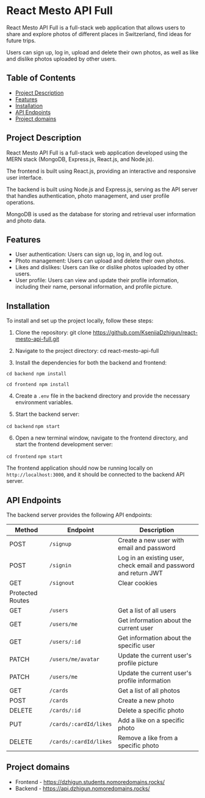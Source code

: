 # React Mesto API Full

React Mesto API Full is a full-stack web application that allows users to share and explore photos of different places in Switzerland, find ideas for future trips.

Users can sign up, log in, upload and delete their own photos, as well as like and dislike photos uploaded by other users.

## Table of Contents

- [Project Description](#project-description)
- [Features](#features)
- [Installation](#installation)
- [API Endpoints](#api-endpoints)
- [Project domains](#project-domains)

## Project Description

React Mesto API Full is a full-stack web application developed using the MERN stack (MongoDB, Express.js, React.js, and Node.js).

The frontend is built using React.js, providing an interactive and responsive user interface. 

The backend is built using Node.js and Express.js, serving as the API server that handles authentication, photo management, and user profile operations. 

MongoDB is used as the database for storing and retrieval user information and photo data.

## Features

- User authentication: Users can sign up, log in, and log out.
- Photo management: Users can upload and delete their own photos.
- Likes and dislikes: Users can like or dislike photos uploaded by other users.
- User profile: Users can view and update their profile information, including their name, personal information, and profile picture.

## Installation

To install and set up the project locally, follow these steps:

1. Clone the repository:
git clone https://github.com/KseniiaDzhigun/react-mesto-api-full.git

2. Navigate to the project directory:
cd react-mesto-api-full

3. Install the dependencies for both the backend and frontend:

  `cd backend
  npm install`

  `cd frontend
  npm install`

4. Create a `.env` file in the backend directory and provide the necessary environment variables. 

5. Start the backend server:

  `cd backend`
  `npm start`

6. Open a new terminal window, navigate to the frontend directory, and start the frontend development server:

  `cd frontend`
  `npm start`

The frontend application should now be running locally on `http://localhost:3000`, and it should be connected to the backend API server.

## API Endpoints

The backend server provides the following API endpoints:

|Method|Endpoint|Description|
|-|-|-|
|POST|`/signup`|Create a new user with email and password|
|POST|`/signin`|Log in an existing user, check email and password and return JWT|
|GET|`/signout`|Clear cookies|
|Protected Routes|
|GET|`/users`|Get a list of all users|
|GET|`/users/me`|Get information about the current user|
|GET|`/users/:id`|Get information about the specific user|
|PATCH|`/users/me/avatar`|Update the current user's profile picture|
|PATCH|`/users/me`|Update the current user's profile information|
|GET|`/cards`|Get a list of all photos|
|POST|`/cards`|Create a new photo|
|DELETE|`/cards/:id`|Delete a specific photo|
|PUT|`/cards/:cardId/likes`|Add a like on a specific photo|
|DELETE|`/cards/:cardId/likes`|Remove a like from a specific photo|

## Project domains
- Frontend - https://dzhigun.students.nomoredomains.rocks/
- Backend - https://api.dzhigun.nomoredomains.rocks/
